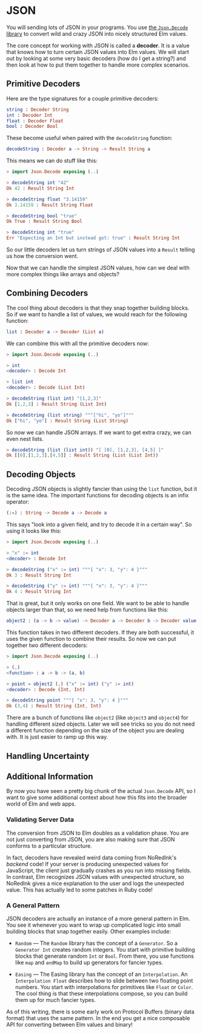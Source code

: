 # JSON

You will sending lots of JSON in your programs. You use [the `Json.Decode` library](http://package.elm-lang.org/packages/elm-lang/core/latest/Json-Decode) to convert wild and crazy JSON into nicely structured Elm values.

The core concept for working with JSON is called a **decoder**. It is a value that knows how to turn certain JSON values into Elm values. We will start out by looking at some very basic decoders (how do I get a string?) and then look at how to put them together to handle more complex scenarios.


## Primitive Decoders

Here are the type signatures for a couple primitive decoders:

```elm
string : Decoder String
int : Decoder Int
float : Decoder Float
bool : Decoder Bool
```

These become useful when paired with the `decodeString` function:

```elm
decodeString : Decoder a -> String -> Result String a
```

This means we can do stuff like this:

```elm
> import Json.Decode exposing (..)

> decodeString int "42"
Ok 42 : Result String Int

> decodeString float "3.14159"
Ok 3.14159 : Result String Float

> decodeString bool "true"
Ok True : Result String Bool

> decodeString int "true"
Err "Expecting an Int but instead got: true" : Result String Int
```

So our little decoders let us turn strings of JSON values into a `Result` telling us how the conversion went.

Now that we can handle the simplest JSON values, how can we deal with more complex things like arrays and objects?


## Combining Decoders

The cool thing about decoders is that they snap together building blocks. So if we want to handle a list of values, we would reach for the following function:

```elm
list : Decoder a -> Decoder (List a)
```

We can combine this with all the primitive decoders now:

```elm
> import Json.Decode exposing (..)

> int
<decoder> : Decode Int

> list int
<decoder> : Decode (List Int)

> decodeString (list int) "[1,2,3]"
Ok [1,2,3] : Result String (List Int)

> decodeString (list string) """["hi", "yo"]"""
Ok ["hi", "yo"] : Result String (List String)
```

So now we can handle JSON arrays. If we want to get extra crazy, we can even nest lists.

```elm
> decodeString (list (list int)) "[ [0], [1,2,3], [4,5] ]"
Ok [[0],[1,2,3],[4,5]] : Result String (List (List Int))
```


## Decoding Objects

Decoding JSON objects is slightly fancier than using the `list` function, but it is the same idea. The important functions for decoding objects is an infix operator:

```elm
(:=) : String -> Decode a -> Decode a
```

This says "look into a given field, and try to decode it in a certain way". So using it looks like this:

```elm
> import Json.Decode exposing (..)

> "x" := int
<decoder> : Decode Int

> decodeString ("x" := int) """{ "x": 3, "y": 4 }"""
Ok 3 : Result String Int

> decodeString ("y" := int) """{ "x": 3, "y": 4 }"""
Ok 4 : Result String Int
```

That is great, but it only works on one field. We want to be able to handle objects larger than that, so we need help from functions like this:

```elm
object2 : (a -> b -> value) -> Decoder a -> Decoder b -> Decoder value
```

This function takes in two different decoders. If they are both successful, it uses the given function to combine their results. So now we can put together two different decoders:

```elm
> import Json.Decode exposing (..)

> (,)
<function> : a -> b -> (a, b)

> point = object2 (,) ("x" := int) ("y" := int)
<decoder> : Decode (Int, Int)

> decodeString point """{ "x": 3, "y": 4 }"""
Ok (3,4) : Result String (Int, Int)
```

There are a bunch of functions like `object2` (like `object3` and `object4`) for handling different sized objects. Later we will see tricks so you do not need a different function depending on the size of the object you are dealing with. It is just easier to ramp up this way.


## Handling Uncertainty


## Additional Information

By now you have seen a pretty big chunk of the actual `Json.Decode` API, so I want to give some additional context about how this fits into the broader world of Elm and web apps.

### Validating Server Data

The conversion from JSON to Elm doubles as a validation phase. You are not just converting from JSON, you are also making sure that JSON conforms to a particular structure.

In fact, decoders have revealed weird data coming from NoRedInk's *backend* code! If your server is producing unexpected values for JavaScript, the client just gradually crashes as you run into missing fields. In contrast, Elm recognizes JSON values with unexpected structure, so NoRedInk gives a nice explanation to the user and logs the unexpected value. This has actually led to some patches in Ruby code!

### A General Pattern

JSON decoders are actually an instance of a more general pattern in Elm. You see it whenever you want to wrap up complicated logic into small building blocks that snap together easily. Other examples include:
 
  - `Random` &mdash; The `Random` library has the concept of a `Generator`. So a `Generator Int` creates random integers. You start with primitive building blocks that generate random `Int` or `Bool`. From there, you use functions like `map` and `andMap` to build up generators for fancier types.

  - `Easing` &mdash; The Easing library has the concept of an `Interpolation`. An `Interpolation Float` describes how to slide between two floating point numbers. You start with interpolations for primitives like `Float` or `Color`. The cool thing is that these interpolations compose, so you can build them up for much fancier types.
 
As of this writing, there is some early work on Protocol Buffers (binary data format) that uses the same pattern. In the end you get a nice composable API for converting between Elm values and binary!
